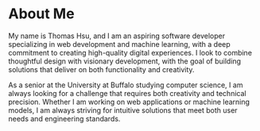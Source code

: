 <h1> About Me </h1>

My name is Thomas Hsu, and I am an aspiring software developer specializing in web development and machine learning, with a deep commitment to creating high-quality digital experiences. I look to combine thoughtful design with visionary development, with the goal of building solutions that deliver on both functionality and creativity.

As a senior at the University at Buffalo studying computer science, I am always looking for a challenge that requires both creativity and technical precision. Whether I am working on web applications or machine learning models, I am always striving for intuitive solutions that meet both user needs and engineering standards.
